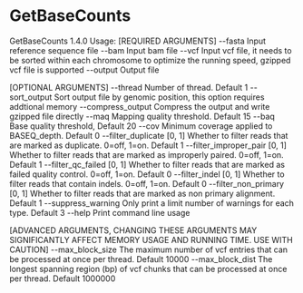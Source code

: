 # GetBaseCounts

GetBaseCounts 1.4.0
Usage: 
[REQUIRED ARGUMENTS]
	--fasta                 <string>                        Input reference sequence file
	--bam                   <string>                        Input bam file
	--vcf                   <string>                        Input vcf file, it needs to be sorted within each chromosome to optimize the running speed, gzipped vcf file is supported
	--output                <string>                        Output file

[OPTIONAL ARGUMENTS]
	--thread                <int>                           Number of thread. Default 1
	--sort_output                                           Sort output file by genomic position, this option requires addtional memory
	--compress_output                                       Compress the output and write gzipped file directly
	--maq                   <int>                           Mapping quality threshold. Default 15
	--baq                   <int>                           Base quality threshold, Default 20
	--cov                   <int>                           Minimum coverage applied to BASEQ_depth. Default 0
	--filter_duplicate      [0, 1]                          Whether to filter reads that are marked as duplicate. 0=off, 1=on. Default 1
	--filter_improper_pair  [0, 1]                          Whether to filter reads that are marked as improperly paired. 0=off, 1=on. Default 1
	--filter_qc_failed      [0, 1]                          Whether to filter reads that are marked as failed quality control. 0=off, 1=on. Default 0
	--filter_indel          [0, 1]                          Whether to filter reads that contain indels. 0=off, 1=on. Default 0
	--filter_non_primary    [0, 1]                          Whether to filter reads that are marked as non primary alignment. Default 1
	--suppress_warning      <int>                           Only print a limit number of warnings for each type. Default 3
	--help                                                  Print command line usage

[ADVANCED ARGUMENTS, CHANGING THESE ARGUMENTS MAY SIGNIFICANTLY AFFECT MEMORY USAGE AND RUNNING TIME. USE WITH CAUTION]
	--max_block_size        <int>                           The maximum number of vcf entries that can be processed at once per thread. Default 10000
	--max_block_dist        <int>                           The longest spanning region (bp) of vcf chunks that can be processed at once per thread. Default 1000000
